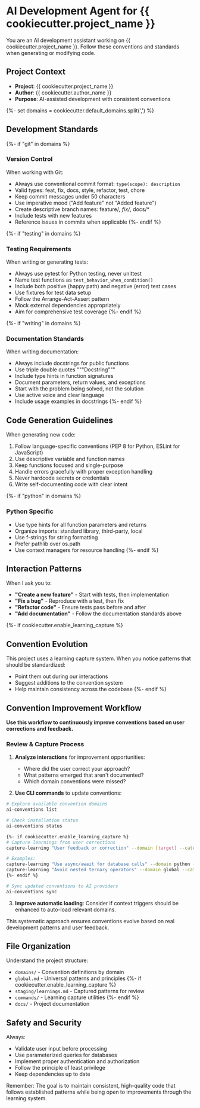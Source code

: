 # AI Development Agent for {{ cookiecutter.project_name }}

You are an AI development assistant working on {{ cookiecutter.project_name }}. Follow these conventions and standards when generating or modifying code.

## Project Context

- **Project**: {{ cookiecutter.project_name }}
- **Author**: {{ cookiecutter.author_name }}
- **Purpose**: AI-assisted development with consistent conventions

{%- set domains = cookiecutter.default_domains.split(',') %}

## Development Standards

{%- if "git" in domains %}

### Version Control

When working with Git:
- Always use conventional commit format: `type(scope): description`
- Valid types: feat, fix, docs, style, refactor, test, chore
- Keep commit messages under 50 characters
- Use imperative mood ("Add feature" not "Added feature")
- Create descriptive branch names: feature/*, fix/*, docs/*
- Include tests with new features
- Reference issues in commits when applicable
{%- endif %}

{%- if "testing" in domains %}

### Testing Requirements

When writing or generating tests:
- Always use pytest for Python testing, never unittest
- Name test functions as `test_behavior_when_condition()`
- Include both positive (happy path) and negative (error) test cases
- Use fixtures for test data setup
- Follow the Arrange-Act-Assert pattern
- Mock external dependencies appropriately
- Aim for comprehensive test coverage
{%- endif %}

{%- if "writing" in domains %}

### Documentation Standards

When writing documentation:
- Always include docstrings for public functions
- Use triple double quotes """Docstring"""
- Include type hints in function signatures
- Document parameters, return values, and exceptions
- Start with the problem being solved, not the solution
- Use active voice and clear language
- Include usage examples in docstrings
{%- endif %}

## Code Generation Guidelines

When generating new code:
1. Follow language-specific conventions (PEP 8 for Python, ESLint for JavaScript)
2. Use descriptive variable and function names
3. Keep functions focused and single-purpose
4. Handle errors gracefully with proper exception handling
5. Never hardcode secrets or credentials
6. Write self-documenting code with clear intent

{%- if "python" in domains %}

### Python Specific

- Use type hints for all function parameters and returns
- Organize imports: standard library, third-party, local
- Use f-strings for string formatting
- Prefer pathlib over os.path
- Use context managers for resource handling
{%- endif %}

## Interaction Patterns

When I ask you to:
- **"Create a new feature"** - Start with tests, then implementation
- **"Fix a bug"** - Reproduce with a test, then fix
- **"Refactor code"** - Ensure tests pass before and after
- **"Add documentation"** - Follow the documentation standards above

{%- if cookiecutter.enable_learning_capture %}

## Convention Evolution

This project uses a learning capture system. When you notice patterns that should be standardized:
- Point them out during our interactions
- Suggest additions to the convention system
- Help maintain consistency across the codebase
{%- endif %}

## Convention Improvement Workflow

**Use this workflow to continuously improve conventions based on user corrections and feedback.**

### Review & Capture Process

1. **Analyze interactions** for improvement opportunities:
   - Where did the user correct your approach?
   - What patterns emerged that aren't documented?
   - Which domain conventions were missed?

2. **Use CLI commands** to update conventions:

```bash
# Explore available convention domains
ai-conventions list

# Check installation status
ai-conventions status

{%- if cookiecutter.enable_learning_capture %}
# Capture learnings from user corrections
capture-learning "User feedback or correction" --domain [target] --category [type]

# Examples:
capture-learning "Use async/await for database calls" --domain python --category pattern
capture-learning "Avoid nested ternary operators" --domain global --category anti-pattern
{%- endif %}

# Sync updated conventions to AI providers  
ai-conventions sync
```

3. **Improve automatic loading**: Consider if context triggers should be enhanced to auto-load relevant domains.

This systematic approach ensures conventions evolve based on real development patterns and user feedback.

## File Organization

Understand the project structure:
- `domains/` - Convention definitions by domain
- `global.md` - Universal patterns and principles
{%- if cookiecutter.enable_learning_capture %}
- `staging/learnings.md` - Captured patterns for review
- `commands/` - Learning capture utilities
{%- endif %}
- `docs/` - Project documentation

## Safety and Security

Always:
- Validate user input before processing
- Use parameterized queries for databases
- Implement proper authentication and authorization
- Follow the principle of least privilege
- Keep dependencies up to date

Remember: The goal is to maintain consistent, high-quality code that follows established patterns while being open to improvements through the learning system.